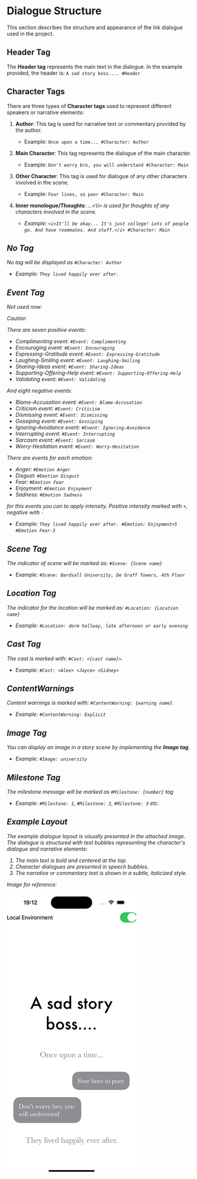 # Dialogue Structure

This section describes the structure and appearance of the Ink dialogue used in the project.

## Header Tag
The **Header tag** represents the main text in the dialogue. In the example provided, the header is:
`A sad story boss.... #Header`

## Character Tags
There are three types of **Character tags** used to represent different speakers or narrative elements:

1. **Author**: This tag is used for narrative text or commentary provided by the author.
   - Example: `Once upon a time... #Character: Author`
   
2. **Main Character**: This tag represents the dialogue of the main character.
   - Example: `Don't worry bro, you will understand #Character: Main`
   
3. **Other Character**: This tag is used for dialogue of any other characters involved in the scene.
   - Example: `Four lines, so poor #Character: Main`
  
4. **Inner monologue/Thoughts**: <i>...<\i> is used for thoughts of any characters involved in the scene.
   - Example: `<i>It'll be okay... It's just college! Lots of people go. And have roommates. And stuff.</i> #Character: Main`
   
## No Tag
No tag will be displayed as `#Character: Author`
   - Example: `They lived happily ever after.`

## Event Tag
Not used now:
> [!CAUTION] 
> There are seven positive events:
>   - Complimenting event: `#Event: Complimenting`
>   - Encouraging event: `#Event: Encouraging`
>   - Expressing-Gratitude event: `#Event: Expressing-Gratitude`
>   - Laughing-Smiling event: `#Event: Laughing-Smiling`
>   - Sharing-Ideas event: `#Event: Sharing-Ideas`
>   - Supporting-Offering-Help event: `#Event: Supporting-Offering-Help`
>   - Validating event: `#Event: Validating`
>
> And eight negative events:
>   - Blame-Accusation event: `#Event: Blame-Accusation`
>   - Criticism event: `#Event: Criticism`
>   - Dismissing event: `#Event: Dismissing`
>   - Gossiping event: `#Event: Gossiping`
>   - Ignoring-Avoidance event: `#Event: Ignoring-Avoidance`
>   - Interrupting event: `#Event: Interrupting`
>   - Sarcasm event: `#Event: Sarcasm`
>   - Worry-Hesitation event: `#Event: Worry-Hesitation`

There are events for each emotion:
   - Anger: `#Emotion Anger`
   - Disgust: `#Emotion Disgust`
   - Fear: `#Emotion Fear`
   - Enjoyment: `#Emotion Enjoyment`
   - Sadness: `#Emotion Sadness`

 for this events you can to apply intensity. Positive intensity marked with `+`, negative with `-`
   - Example: `They lived happily ever after. #Emotion: Enjoyment+5 #Emotion Fear-3`

## Scene Tag
The indicator of scene will be marked as:  `#Scene: {Scene name}`
   - Example: `#Scene: Bardsall University, De Graff Towers, 4th Floor`

## Location Tag
The indicator for the location will be marked as:  `#Location: {Location name}`
   - Example: `#Location: dorm hallway, late afternoon or early evening`

## Cast Tag
The cast is marked with: `#Cast: <{cast name}>`.
   - Example: `#Cast: <Alex> <Jayce> <Sidney>`

## ContentWarnings
Content warnings is marked with: `#ContentWarning: {warning name}`.
   - Example: `#ContentWarning: Explicit`

## Image Tag
You can display an image in a story scene by implementing the **Image tag**.
   - Example: `#Image: university`

## Milestone Tag
The milestone message will be marked as `#Milestone: {number}` tag
 - Example: `#Milestone: 1`,  `#Milestone: 2`, `#Milestone: 3` etc.

## Example Layout
The example dialogue layout is visually presented in the attached image. The dialogue is structured with text bubbles representing the character's dialogue and narrative elements:

1. The main text is bold and centered at the top.
2. Character dialogues are presented in speech bubbles.
3. The narrative or commentary text is shown in a subtle, italicized style.

*Image for reference:*

![Dialogue Layout](./ExampleInk.png)

